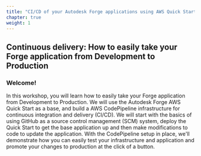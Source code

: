 ```yaml
---
title: "CI/CD of your Autodesk Forge applications using AWS Quick Starts"
chapter: true
weight: 1
---
```


## Continuous delivery: How to easily take your Forge application from Development to Production

### Welcome!

<p style='text-align: left;'>
    In this workshop, you will learn how to easily take your Forge application from Development to Production. 
    We will use the Autodesk Forge AWS Quick Start as a base, and build a AWS CodePipeline infrastructure for continuous 
    integration and delivery (CI/CD). We will start with the basics of using GitHub as a source control management (SCM) system,
    deploy the Quick Start to get the base application up and then make modifications to code to update the application. 
    With the CodePipeline setup in place, we'll demonstrate how you can easily test your infrastructure and application and promote 
    your changes to production at the click of a button. 
</p>